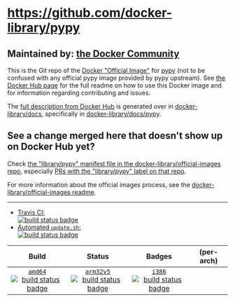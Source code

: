 # https://github.com/docker-library/pypy

## Maintained by: [the Docker Community](https://github.com/docker-library/pypy)

This is the Git repo of the [Docker "Official Image"](https://docs.docker.com/docker-hub/official_repos/) for [pypy](https://hub.docker.com/_/pypy/) (not to be confused with any official pypy image provided by pypy upstream). See [the Docker Hub page](https://hub.docker.com/_/pypy/) for the full readme on how to use this Docker image and for information regarding contributing and issues.

The [full description from Docker Hub](https://hub.docker.com/_/pypy/) is generated over in [docker-library/docs](https://github.com/docker-library/docs), specifically in [docker-library/docs/pypy](https://github.com/docker-library/docs/tree/master/pypy).

## See a change merged here that doesn't show up on Docker Hub yet?

Check [the "library/pypy" manifest file in the docker-library/official-images repo](https://github.com/docker-library/official-images/blob/master/library/pypy), especially [PRs with the "library/pypy" label on that repo](https://github.com/docker-library/official-images/labels/library%2Fpypy).

For more information about the official images process, see the [docker-library/official-images readme](https://github.com/docker-library/official-images/blob/master/README.md).

---

-	[Travis CI:  
	![build status badge](https://img.shields.io/travis/docker-library/pypy/master.svg)](https://travis-ci.org/docker-library/pypy/branches)
-	[Automated `update.sh`:  
	![build status badge](https://doi-janky.infosiftr.net/job/update.sh/job/pypy/badge/icon)](https://doi-janky.infosiftr.net/job/update.sh/job/pypy)

| Build | Status | Badges | (per-arch) |
|:-:|:-:|:-:|:-:|
| [`amd64`<br />![build status badge](https://doi-janky.infosiftr.net/job/multiarch/job/amd64/job/pypy/badge/icon)](https://doi-janky.infosiftr.net/job/multiarch/job/amd64/job/pypy) | [`arm32v5`<br />![build status badge](https://doi-janky.infosiftr.net/job/multiarch/job/arm32v5/job/pypy/badge/icon)](https://doi-janky.infosiftr.net/job/multiarch/job/arm32v5/job/pypy) | [`i386`<br />![build status badge](https://doi-janky.infosiftr.net/job/multiarch/job/i386/job/pypy/badge/icon)](https://doi-janky.infosiftr.net/job/multiarch/job/i386/job/pypy) |

<!-- THIS FILE IS GENERATED BY https://github.com/docker-library/docs/blob/master/generate-repo-stub-readme.sh -->
